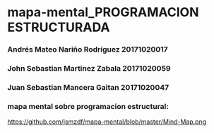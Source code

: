 # mapa-mental_PROGRAMACION ESTRUCTURADA
### Andrés Mateo Nariño Rodríguez 20171020017
### John Sebastian Martinez Zabala 20171020059
### Juan Sebastian Mancera Gaitan 20171020047
### mapa mental sobre programacion estructural:
https://github.com/jsmzdf/mapa-mental/blob/master/Mind-Map.png




